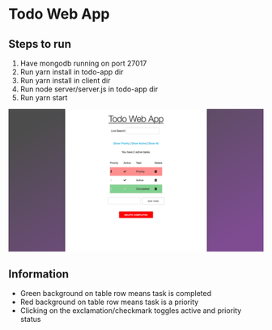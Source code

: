 Todo Web App
============
Steps to run
------------
1. Have mongodb running on port 27017
2. Run yarn install in todo-app dir
3. Run yarn install in client dir
4. Run node server/server.js in todo-app dir
5. Run yarn start 

![alt text](./example.png)

Information
-----------
* Green background on table row means task is completed
* Red background on table row means task is a priority
* Clicking on the exclamation/checkmark toggles active and priority status